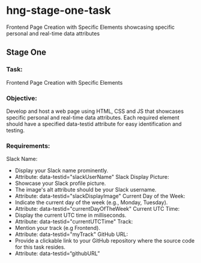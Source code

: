 # hng-stage-one-task
Frontend Page Creation with Specific Elements showcasing specific personal and real-time data attributes

## Stage One

### Task: 
Frontend Page Creation with Specific Elements

### Objective: 
Develop and host a web page using HTML, CSS and JS that showcases specific personal and real-time data attributes. Each required element should have a specified data-testid attribute for easy identification and testing.

### Requirements:

Slack Name:
 * Display your Slack name prominently.
 * Attribute: data-testid="slackUserName"
Slack Display Picture:
 * Showcase your Slack profile picture.
 * The image's alt attribute should be your Slack username.
 * Attribute: data-testid="slackDisplayImage"
Current Day of the Week:
 * Indicate the current day of the week (e.g., Monday, Tuesday).
 * Attribute: data-testid="currentDayOfTheWeek"
Current UTC Time:
 * Display the current UTC time in milliseconds.
 * Attribute: data-testid="currentUTCTime"
Track:
 * Mention your track (e.g Frontend).
 * Attribute: data-testid="myTrack"
GitHub URL:
 * Provide a clickable link to your GitHub repository where the source code for this task resides.
 * Attribute: data-testid=“githubURL”

